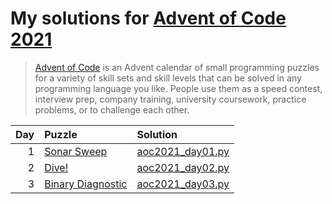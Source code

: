 # My solutions for [Advent of Code 2021](https://adventofcode.com/2021)

> [Advent of Code](https://adventofcode.com/2021/about) is an Advent calendar of small
> programming puzzles for a variety of skill sets and skill levels that can be solved in
> any programming language you like. People use them as a speed contest, interview prep,
> company training, university coursework, practice problems, or to challenge each other.

| Day | Puzzle                                                          | Solution                             |
| --: | :-------------------------------------------------------------- | :----------------------------------- |
|   1 | [Sonar Sweep](https://adventofcode.com/2021/day/1)              | [aoc2021_day01.py](aoc2021_day01.py) |
|   2 | [Dive!](https://adventofcode.com/2021/day/2)                    | [aoc2021_day02.py](aoc2021_day02.py) |
|   3 | [Binary Diagnostic](https://adventofcode.com/2021/day/3)        | [aoc2021_day03.py](aoc2021_day03.py) |
